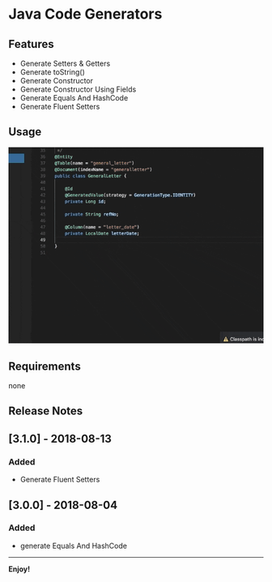 # Java Code Generators

## Features

- Generate Setters & Getters
- Generate toString()
- Generate Constructor
- Generate Constructor Using Fields
- Generate Equals And HashCode
- Generate Fluent Setters

## Usage

![how use](images/usagev3.gif)

## Requirements

none

## Release Notes

## [3.1.0] - 2018-08-13

### Added

- Generate Fluent Setters

## [3.0.0] - 2018-08-04

### Added

- generate Equals And HashCode

-----------------------------------------------------------------------------------------------------------

**Enjoy!**
